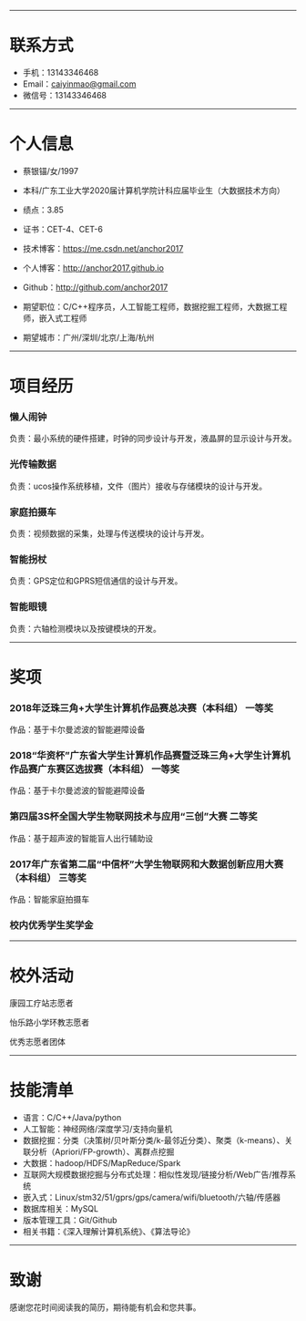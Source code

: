 

---


# 联系方式
- 手机：13143346468
- Email：caiyinmao@gmail.com
- 微信号：13143346468

---

# 个人信息

 - 蔡银锚/女/1997
 - 本科/广东工业大学2020届计算机学院计科应届毕业生（大数据技术方向）
 - 绩点：3.85
 - 证书：CET-4、CET-6
 - 技术博客：https://me.csdn.net/anchor2017
 - 个人博客：http://anchor2017.github.io
 - Github：http://github.com/anchor2017

 - 期望职位：C/C++程序员，人工智能工程师，数据挖掘工程师，大数据工程师，嵌入式工程师
 - 期望城市：广州/深圳/北京/上海/杭州

---

# 项目经历

### 懒人闹钟
负责：最小系统的硬件搭建，时钟的同步设计与开发，液晶屏的显示设计与开发。

### 光传输数据
负责：ucos操作系统移植，文件（图片）接收与存储模块的设计与开发。

### 家庭拍摄车
负责：视频数据的采集，处理与传送模块的设计与开发。

### 智能拐杖
负责：GPS定位和GPRS短信通信的设计与开发。

### 智能眼镜
负责：六轴检测模块以及按键模块的开发。

---

# 奖项

### 2018年泛珠三角+大学生计算机作品赛总决赛（本科组） 一等奖
作品：基于卡尔曼滤波的智能避障设备

### 2018“华资杯”广东省大学生计算机作品赛暨泛珠三角+大学生计算机作品赛广东赛区选拔赛（本科组） 一等奖
作品：基于卡尔曼滤波的智能避障设备

### 第四届3S杯全国大学生物联网技术与应用“三创”大赛 二等奖
作品：基于超声波的智能盲人出行辅助设

### 2017年广东省第二届“中信杯”大学生物联网和大数据创新应用大赛（本科组） 三等奖
作品：智能家庭拍摄车

### 校内优秀学生奖学金

---

# 校外活动

康园工疗站志愿者

怡乐路小学环教志愿者

优秀志愿者团体

---

# 技能清单

- 语言：C/C++/Java/python
- 人工智能：神经网络/深度学习/支持向量机
- 数据挖掘：分类（决策树/贝叶斯分类/k-最邻近分类）、聚类（k-means）、关联分析（Apriori/FP-growth）、离群点挖掘
- 大数据：hadoop/HDFS/MapReduce/Spark
- 互联网大规模数据挖掘与分布式处理：相似性发现/链接分析/Web广告/推荐系统
- 嵌入式：Linux/stm32/51/gprs/gps/camera/wifi/bluetooth/六轴/传感器
- 数据库相关：MySQL
- 版本管理工具：Git/Github
- 相关书籍：《深入理解计算机系统》、《算法导论》

---

# 致谢
感谢您花时间阅读我的简历，期待能有机会和您共事。
